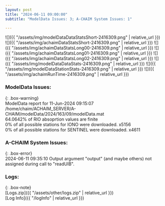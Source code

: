 ```yaml
---
layout: post
title: "2024-06-11 09:00:00"
subtitle: "ModelData Issues: 3; A-CHAIM System Issues: 1"

---
```


![]({{ "/assets/img/modelDataDataStatsShort-2416309.png" | relative_url }})
![]({{ "/assets/img/achaimDataStatsShort-2416309.png" | relative_url }})
![]({{ "/assets/img/achaimDataStatsLong00-2416309.png" | relative_url }})
![]({{ "/assets/img/achaimDataStatsLong01-2416309.png" | relative_url }})
![]({{ "/assets/img/achaimDataStatsLong02-2416309.png" | relative_url }})
![]({{ "/assets/img/modelDataDataStats-2416309.png" | relative_url }})
![]({{ "/assets/img/modelDataStationStats-2416309.png" | relative_url }})
![]({{ "/assets/img/achaimRunTime-2416309.png" | relative_url }})


### ModelData Issues:  
  
{: .box-warning}  
 ModelData report for 11-Jun-2024 09:15:07   
 /home/chaim/ACHAIM_SERVER/A-CHAIM/modelData/2024/163/09/modelData.mat   
 64.0642% of RIO absoprtion values are finite   
 0% of all possible stations for IONO were downloaded. x5156   
 0% of all possible stations for SENTINEL were downloaded. x4611   
  
### A-CHAIM System Issues:  
  
{: .box-error}  
2024-06-11 09:35:10 Output argument "output" (and maybe others) not assigned during call to "readUIB".  

### Logs:  
  
{: .box-note}  
[Logs.zip]({{ "/assets/other/logs.zip" | relative_url }})  
[Log Info]({{ "/logInfo" | relative_url }})  
